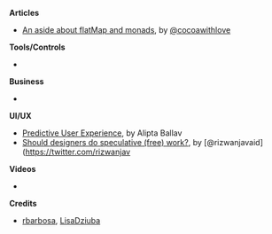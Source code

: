 
**Articles**

* [An aside about flatMap and monads](http://www.cocoawithlove.com/blog/an-aside-about-flatmap-and-monads.html), by [@cocoawithlove](https://twitter.com/cocoawithlove)


**Tools/Controls**

* 

**Business**

* 


**UI/UX**

* [Predictive User Experience](http://www.uxmatters.com/mt/archives/2017/06/predictive-user-experience.php), by Alipta Ballav
* [Should designers do speculative (free) work?](https://uxdesign.cc/spec-work-sucks-it-must-die-70ad096bae13), by [@rizwanjavaid](https://twitter.com/rizwanjav

**Videos**

*

**Credits**

*  [rbarbosa](https://github.com/rbarbosa), [LisaDziuba](https://github.com/lisadziuba)

